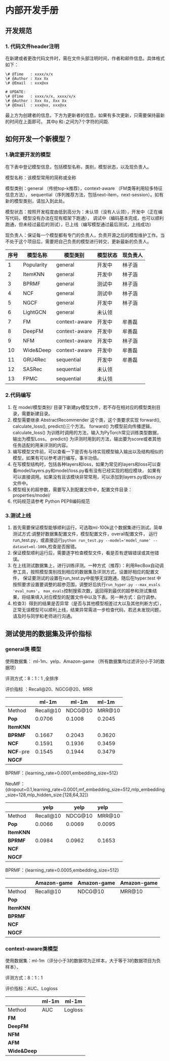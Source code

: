 # 内部开发手册

## 开发规范

### 1. 代码文件header注明
在新建或者更改代码文件时，需在文件头部注明时间，作者和邮件信息。具体格式如下：

````
\# @Time   : xxxx/x/x
\# @Author : Xxx Xx
\# @Email  : xxx@xx

# UPDATE:
\# @Time   : xxxx/x/x, xxxx/x/x
\# @Author : Xxx Xx, Xxx Xx
\# @Email  : xxx@xx, xxx@xx
````
最上方为创建者的信息，下方为更新者的信息，如果有多次更新，只需要保持最新的时间在上面即可。
其中`@` 和`:`之间为7个字符的间距.

## 如何开发一个新模型？

### 1.确定要开发的模型

在下表中登记模型信息，包括模型名称，类别，模型状态，以及现负责人。

   模型名称：该模型常用的简称或全称

   模型类别：general （传统top-k推荐），context-aware （FM类等利用较多特征信息方法），
   sequential（序列推荐方法，包括next-item，next-session）。如有新的模型类别，请加入到此处。

   模型状态：按照开发程度由低到高分为：未认领（没有人认领），开发中（正在编写代码，模型没有办法在现有框架下跑通），
   调试中（编码基本完成，也可以顺利跑通，但未经过最后的测试），已上线（编写模型通过最后测试，上线成功）

   现负责人：保证每一个模型都有专门的负责人，负责开源之后的模型维护工作。当不处于这个项目后，需要把自己负责的模型进行转交，更新最新的负责人。

| 序号 | 模型名称   | 模型类别      | 模型状态 | 现负责人 |
| ---- | ---------- | ------------- | -------- | -------- |
| 1    | Popularity | general       | 开发中   | 林子涵   |
| 2    | ItemKNN    | general       | 开发中   | 林子涵   |
| 3    | BPRMF      | general       | 测试中   | 林子涵   |
| 4    | NCF        | general       | 测试中   | 林子涵   |
| 5    | NGCF       | general       | 开发中   | 林子涵   |
| 6    | LightGCN   | general       | 未认领   |          |
| 7    | FM         | context-aware | 开发中   | 牟善磊   |
| 8    | DeepFM     | context-aware | 开发中   | 牟善磊   |
| 9    | NFM        | context-aware | 开发中   | 林子涵   |
| 10   | Wide&Deep  | context-aware | 开发中   | 牟善磊   |
| 11   | GRU4Rec    | sequential    | 开发中   | 牟善磊   |
| 12   | SASRec     | sequential    | 未认领   |          |
| 13   | FPMC       | sequential    | 未认领   |          |

### 2.代码编写

1) 在 model/模型类别/ 目录下新建py模型文件，若不存在相对应的模型类别目录，需要新建目录。
2) 模型需要继承 AbstractRecommender 这个类，这个类要求实现 forward(), calculate_loss(), predict()三个方法。
forward() 为模型前向传播逻辑，calculate_loss() 为训练时调用的方法，输入为PyTorch常见训练类型数据，输出为模型Loss。
predict() 为评测时用到的方法，输出要为score或者其他任务适配的用来评测的内容。
3) 编写模型文件前，可以查看一下是否有与待实现模型输入输出以及结构相似的模型，如果有可以参考进行编写，事半功倍。
4) 在写模型结构时，包括各种layers和loss，如果为常见的layers和loss可以查看model/layers.py和model/loss.py看有没有已经实现的相应模块，
如果有可以直接调用。如果没有且该模块非常常用，可以添加到layers.py或loss.py文件中。
5) 模型相关的超参数，需要写入到配置文件中，配置文件目录：properties/model/
6) 代码规范请参考 Python PEP8编码规范

### 3.测试上线

1) 首先需要保证模型能够顺利运行，可选取ml-100k这个数据集进行测试。简单测试方式:调整好数据集配置文件，模型配置文件，overall配置文件，
运行run_test.py，或直接运行`python run_test.py --model='model_name' --dataset=ml-100k`,检查是否报错。
2) 保证模型顺利运行后，需要逐字检查模型文件，看是否有逻辑错误或其他错误。
3) 在上线测试数据集上，进行训练评测。一种方式（推荐）：利用RecBox自动调参工具，按照模型类别找到相应的数据集及评测方式，设置好相应的配置文件，
保证要测试的设置在run_test.py中能够无误跑通，随后在hyper.test 中按照要求设置要调整的超参范围，调整好后执行`run_hyper.py --max_evals 'eval_nums'`，
`max_evals`控制搜索次数，返回得到最优的超参和测试集结果，将结果填入对应模型的配置文件中以及下表。另一种方式：自行调参。
4) 检查3）得到的结果是否异常（是否与其他模型相差过大以及其他判断方式），正常无误模型可以顺利上线，结果异常需进一步检查代码，若还未发现问题，请及时与同学和老师进行沟通。

## **测试使用的数据集及评价指标**

### **general类 模型**

使用数据集： ml-1m、yelp、Amazon-game  （所有数据集均过滤评分小于3的数据项）

评测方式：8：1：1 ,全排序

评价指标 ：Recall@20、NGCG@20、MRR

|             | ml-1m     | ml-1m   | ml-1m  |
| ----------- | --------- | ------- | :----- |
| Method      | Recall@10 | NDCG@10 | MRR@10 |
| **Pop**     | 0.0706    | 0.1008  | 0.2045 |
| **ItemKNN** |           |         |        |
| **BPRMF**   | 0.1667    | 0.2043  | 0.3620 |
| **NCF**     | 0.1591    | 0.1936  | 0.3459 |
| **NCF**-pre | 0.1545    | 0.1944  | 0.3479 |
| **NGCF**    |           |         |        |

BPRMF：{learning_rate=0.0001,embedding_size=512}

NeuMF：{dropout=0.1,learning_rate=0.0001,mf_embedding_size=512,mlp_embedding_size=128,mlp_hidden_size:[128,64,32]}

|             | yelp      | yelp    | yelp   |
| ----------- | --------- | ------- | :----- |
| Method      | Recall@10 | NDCG@10 | MRR@10 |
| **Pop**     | 0.0066    | 0.0069  | 0.0095 |
| **ItemKNN** |           |         |        |
| **BPRMF**   | 0.0984    | 0.0962  | 0.1653 |
| **NCF**     |           |         |        |
| **NGCF**    |           |         |        |

BPRMF：{learning_rate=0.0005,embedding_size=512}

|             | Amazon-game | Amazon-game | Amazon-game |
| ----------- | ----------- | ----------- | :---------- |
| Method      | Recall@10   | NDCG@10     | MRR@10      |
| **Pop**     |             |             |             |
| **ItemKNN** |             |             |             |
| **BPRMF**   |             |             |             |
| **NCF**     |             |             |             |
| **NGCF**    |             |             |             |

### **context-aware类模型**

使用数据集：ml-1m（评分小于3的数据项为正样本，大于等于3的数据项目为负样本）、

评测方式：8：1：1

评价指标：AUC、Logloss

|               | ml-1m | ml-1m   |
| ------------- | ----- | ------- |
| Method        | AUC   | Logloss |
| **FM**        |       |         |
| **DeepFM**    |       |         |
| **NFM**       |       |         |
| **AFM**       |       |         |
| **Wide&Deep** |       |         |